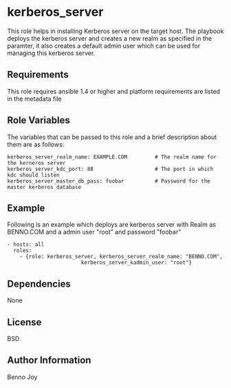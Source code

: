 kerberos_server
========

This role helps in installing Kerberos server on the target host. 
The playbook deploys the kerberos server and creates a new realm as specified in the paramter, it also creates a default admin user which can be used for managing this kerberos server. 

Requirements
------------

This role requires ansible 1.4 or higher and platform requirements are listed in the metadata file

Role Variables
--------------

The variables that can be passed to this role and a brief description about them are as follows:

    kerberos_server_realm_name: EXAMPLE.COM         # The realm name for the kerneros server
    kerberos_server_kdc_port: 88                    # The port in which kdc should listen
    kerberos_server_master_db_pass: foobar          # Password for the master kerberos database


Example
-------

Following is an example which deploys are kerberos server with Realm as BENNO.COM and a admin user "root" and password "foobar"

    - hosts: all
      roles:
        - {role: kerberos_server, kerberos_server_realm_name: "BENNO.COM", 
                            kerberos_server_kadmin_user: "root"}


Dependencies
------------

None

License
-------

BSD

Author Information
------------------

Benno Joy

